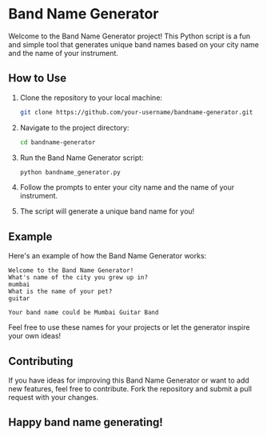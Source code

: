 # Band Name Generator

Welcome to the Band Name Generator project! This Python script is a fun and simple tool that generates unique band names based on your city name and the name of your instrument.

## How to Use

1. Clone the repository to your local machine:

    ```bash
    git clone https://github.com/your-username/bandname-generator.git
    ```

2. Navigate to the project directory:

    ```bash
    cd bandname-generator
    ```

3. Run the Band Name Generator script:

    ```bash
    python bandname_generator.py
    ```

4. Follow the prompts to enter your city name and the name of your instrument.

5. The script will generate a unique band name for you!

## Example

Here's an example of how the Band Name Generator works:

```plaintext
Welcome to the Band Name Generator!
What's name of the city you grew up in? 
mumbai
What is the name of your pet? 
guitar

Your band name could be Mumbai Guitar Band
```
Feel free to use these names for your projects or let the generator inspire your own ideas!

## Contributing

If you have ideas for improving this Band Name Generator or want to add new features, feel free to contribute. Fork the repository and submit a pull request with your changes.



## Happy band name generating!